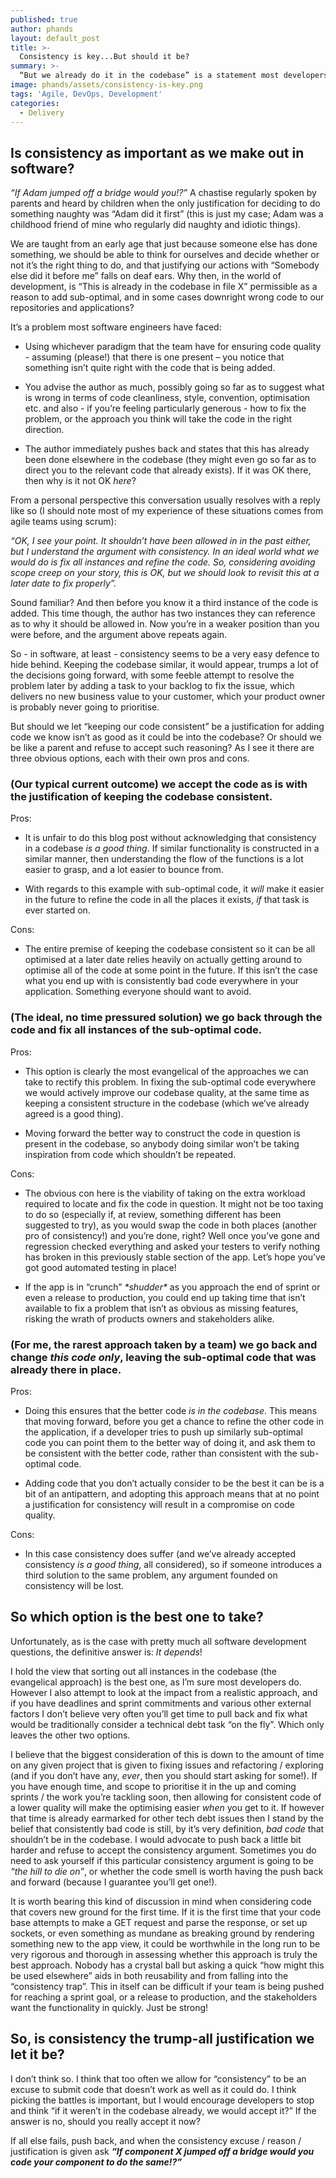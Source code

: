 ```yaml
---
published: true
author: phands
layout: default_post
title: >-
  Consistency is key...But should it be?
summary: >-
  “But we already do it in the codebase” is a statement most developers have heard as a reply to a question about some sub-optimal code. But is consistency worth the price of lower quality applications? Or is it an excuse used for a less virtuous approach?
image: phands/assets/consistency-is-key.png
tags: 'Agile, DevOps, Development'
categories:
  - Delivery
---
```


## Is consistency as important as we make out in software?

_“If Adam jumped off a bridge would you!?”_ A chastise regularly spoken by parents and heard by children when the only justification for deciding to do something naughty was “Adam did it first” (this is just my case; Adam was a childhood friend of mine who regularly did naughty and idiotic things).

We are taught from an early age that just because someone else has done something, we should be able to think for ourselves and decide whether or not it’s the right thing to do, and that justifying our actions with “Somebody else did it before me” falls on deaf ears. Why then, in the world of development, is “This is already in the codebase in file X” permissible as a reason to add sub-optimal, and in some cases downright wrong code to our repositories and applications?

It’s a problem most software engineers have faced:

 -	Using whichever paradigm that the team have for ensuring code quality - assuming (please!) that there is one present – you notice that something isn’t quite right with the code that is being added.
 
 -	You advise the author as much, possibly going so far as to suggest what is wrong in terms of code cleanliness, style, convention, optimisation etc. and also - if you’re feeling particularly generous - how to fix the problem, or the approach you think will take the code in the right direction.

 -	The author immediately pushes back and states that this has already been done elsewhere in the codebase (they might even go so far as to direct you to the relevant code that already exists). If it was OK there, then why is it not OK _here_?

From a personal perspective this conversation usually resolves with a reply like so (I should note most of my experience of these situations comes from agile teams using scrum):

_“OK, I see your point. It shouldn’t have been allowed in in the past either, but I understand the argument with consistency. In an ideal world what we would do is fix all instances and refine the code. So, considering avoiding scope creep on your story, this is OK, but we should look to revisit this at a later date to fix properly”._

Sound familiar? And then before you know it a third instance of the code is added. This time though, the author has two instances they can reference as to why it should be allowed in. Now you’re in a weaker position than you were before, and the argument above repeats again.

So - in software, at least - consistency seems to be a very easy defence to hide behind. Keeping the codebase similar, it would appear, trumps a lot of the decisions going forward, with some feeble attempt to resolve the problem later by adding a task to your backlog to fix the issue, which delivers no new business value to your customer, which your product owner is probably never going to prioritise.

But should we let “keeping our code consistent” be a justification for adding code we know isn’t as good as it could be into the codebase? Or should we be like a parent and refuse to accept such reasoning? As I see it there are three obvious options, each with their own pros and cons.

### (Our typical current outcome) we accept the code as is with the justification of keeping the codebase consistent.

Pros:

 -	It is unfair to do this blog post without acknowledging that consistency in a codebase *is a good thing*. If similar functionality is constructed in a similar manner, then understanding the flow of the functions is a lot easier to grasp, and a lot easier to bounce from.

 - With regards to this example with sub-optimal code, it *will* make it easier in the future to refine the code in all the places it exists, *if* that task is ever started on.

Cons:

 - The entire premise of keeping the codebase consistent so it can be all optimised at a later date relies heavily on actually getting around to optimise all of the code at some point in the future. If this isn’t the case what you end up with is consistently bad code everywhere in your application. Something everyone should want to avoid.

### (The ideal, no time pressured solution) we go back through the code and fix all instances of the sub-optimal code.

Pros:

 - This option is clearly the most evangelical of the approaches we can take to rectify this problem. In fixing the sub-optimal code everywhere we would actively improve our codebase quality, at the same time as keeping a consistent structure in the codebase (which we’ve already agreed is a good thing).
 
 - Moving forward the better way to construct the code in question is present in the codebase, so anybody doing similar won’t be taking inspiration from code which shouldn’t be repeated.
 
Cons:

 - The obvious con here is the viability of taking on the extra workload required to locate and fix the code in question. It might not be too taxing to do so (especially if, at review, something different has been suggested to try), as you would swap the code in both places (another pro of consistency!) and you’re done, right? Well once you’ve gone and regression checked everything and asked your testers to verify nothing has broken in this previously stable section of the app. Let’s hope you’ve got good automated testing in place!
 
 - If the app is in “crunch” _\*shudder\*_ as you approach the end of sprint or even a release to production, you could end up taking time that isn’t available to fix a problem that isn’t as obvious as missing features, risking the wrath of products owners and stakeholders alike.
 
### (For me, the rarest approach taken by a team) we go back and change *this code only*, leaving the sub-optimal code that was already there in place.

Pros:

 - Doing this ensures that the better code *is in the codebase*. This means that moving forward, before you get a chance to refine the other code in the application, if a developer tries to push up similarly sub-optimal code you can point them to the better way of doing it, and ask them to be consistent with the better code, rather than consistent with the sub-optimal code.
 
 - Adding code that you don’t actually consider to be the best it can be is a bit of an antipattern, and adopting this approach means that at no point a justification for consistency will result in a compromise on code quality.
 
Cons:

 - In this case consistency does suffer (and we’ve already accepted consistency *is a good thing*, all considered), so if someone introduces a third solution to the same problem, any argument founded on consistency will be lost.

## So which option is the best one to take?

Unfortunately, as is the case with pretty much all software development questions, the definitive answer is: _It depends_!

I hold the view that sorting out all instances in the codebase (the evangelical approach) is the best one, as I’m sure most developers do. However I also attempt to look at the impact from a realistic approach, and if you have deadlines and sprint commitments and various other external factors I don’t believe very often you’ll get time to pull back and fix what would be traditionally consider a technical debt task “on the fly”. Which only leaves the other two options.

I believe that the biggest consideration of this is down to the amount of time on any given project that is given to fixing issues and refactoring / exploring (and if you don’t have any, *ever*, then you should start asking for some!). If you have enough time, and scope to prioritise it in the up and coming sprints / the work you’re tackling soon, then allowing for consistent code of a lower quality will make the optimising easier *when* you get to it. If however that time is already earmarked for other tech debt issues then I stand by the belief that consistently bad code is still, by it’s very definition, *bad code* that shouldn’t be in the codebase. I would advocate to push back a little bit harder and refuse to accept the consistency argument. Sometimes you do need to ask yourself if this particular consistency argument is going to be _“the hill to die on”_, or whether the code smell is worth having the push back and forward (because I guarantee you’ll get one!).

It is worth bearing this kind of discussion in mind when considering code that covers new ground for the first time. If it is the first time that your code base attempts to make a GET request and parse the response, or set up sockets, or even something as mundane as breaking ground by rendering something new to the app view, it could be worthwhile in the long run to be very rigorous and thorough in assessing whether this approach is truly the best approach. Nobody has a crystal ball but asking a quick “how might this be used elsewhere” aids in both reusability and from falling into the “consistency trap”. This in itself can be difficult if your team is being pushed for reaching a sprint goal, or a release to production, and the stakeholders want the functionality in quickly. Just be strong!

## So, is consistency the trump-all justification we let it be?

I don’t think so. I think that too often we allow for “consistency” to be an excuse to submit code that doesn’t work as well as it could do. I think picking the battles is important, but I would encourage developers to stop and think “if it weren’t in the codebase already, we would accept it?” If the answer is no, should you really accept it now?

If all else fails, push back, and when the consistency excuse / reason / justification is given ask _**“If component X jumped off a bridge would you code your component to do the same!?”**_
